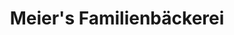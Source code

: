 ---
title: "Meier's Familienbäckerei"
url: /reichersbeuern/meiers-familienbaeckerei/
shop: Bäckerei
---